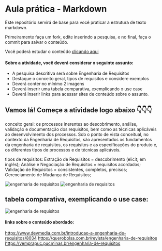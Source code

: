 # Aula prática - Markdown

Este repositório servirá de base para você praticar a estrutura de texto markdown. 

Primeiramente faça um fork, edite inserindo a pesquisa, e no final, faça o commit para salvar o conteúdo.

Você poderá estudar o conteúdo [clicando aqui](https://docs.pipz.com/central-de-ajuda/learning-center/guia-basico-de-markdown#open)

#### Sobre a atividade, você deverá considerar o seguinte assunto:

- A pesquisa descritiva será sobre Engenharia de Requisitos
- Destaque o conceito geral, tipos de requisitos e considere exemplos
- Deverá conter no mínimo 2 imagens
- Deverá inserir uma tabela comparativa, exemplicando o use case
- Deverá inserir links para acessar sites de conteúdo sobre o assunto.


## Vamos lá! Começe a atividade logo abaixo 👇👇👇
conceito geral:
os processos inerentes ao descobrimento, análise, validação e documentação dos requisitos, bem como as técnicas aplicáveis
ao desenvolvimento dos processos. Sob o ponto de vista conceitual, no contexto da Engenharia de Requisitos,
são apresentados os fundamentos da engenharia de requisitos, 
os requisitos e as especificações do produto e, os diferentes tipos de processos e de técnicas aplicáveis.

tipos de requisitos: Extração de Requisitos = descobrimento (elicit, em inglês);
Análise e Negociação de Requisitos = requisitos acordados;
Validação de Requisitos = consistentes, completos, precisos;
Gerenciamento de Mudança de Requisitos;

![engenharia de requisitos](https://www.devmedia.com.br/imagens/engsoft/artigo6/image05.jpg)
![engenharia de requisitos](https://i.ytimg.com/vi/QK_0GppsvZ4/maxresdefault.jpg)

## tabela comparativa, exemplicando o use case: 
![engenharia de requisitos](https://miro.medium.com/v2/resize:fit:1400/1*ZYH-QGU7tBWstwGGBvPY4A.png)

#### links sobre o conteúdo abordado:
https://www.devmedia.com.br/introducao-a-engenharia-de-requisitos/8034
https://querobolsa.com.br/revista/engenharia-de-requisitos
https://vemprapuc.pucminas.br/engenharia-de-requisitos
